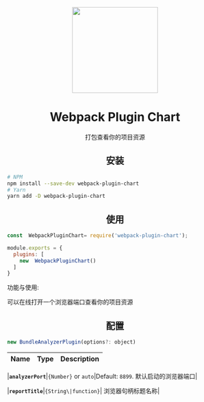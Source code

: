 

<div align="center">
  <a href="https://github.com/webpack/webpack">
    <img width="200" height="200"
      src="https://webpack.js.org/assets/icon-square-big.svg">
  </a>
  <h1>Webpack Plugin Chart</h1>
  <p>打包查看你的项目资源</p>
</div>

<h2 align="center">安装</h2>

```bash
# NPM
npm install --save-dev webpack-plugin-chart
# Yarn
yarn add -D webpack-plugin-chart
```

<h2 align="center">使用</h2>

```js
const  WebpackPluginChart= require('webpack-plugin-chart');

module.exports = {
  plugins: [
    new  WebpackPluginChart()
  ]
}
```




功能与使用:

可以在线打开一个浏览器端口查看你的项目资源

<h2 align="center">配置</h2>

```js
new BundleAnalyzerPlugin(options?: object)
```

|Name|Type|Description|
|:--:|:--:|:----------:|

|**`analyzerPort`**|`{Number}` or `auto`|Default: `8899`. 默认启动的浏览器端口|

|**`reportTitle`**|`{String\|function}`| 浏览器句柄标题名称|


